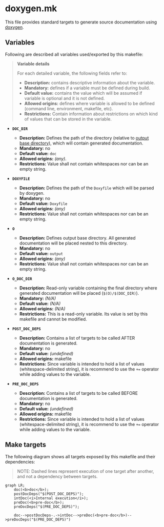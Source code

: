 # doxygen.mk

This file provides standard targets to generate source documentation using [doxygen](https://www.doxygen.nl/index.html).

## Variables

Following are described all variables used/exported by this makefile:

> **Variable details**
>
> For each detailed variable, the following fields refer to:
>
> * **Description:** contains descriptive information about the variable.
> * **Mandatory:** defines if a variable must be defined during build.
> * **Default value:** contains the value which will be assumed if variable is optional and it is not defined.
> * **Allowed origins:** defines where variable is allowed to be defined (command line, environment, makefile, etc).
> * **Restrictions:** Contain information about restrictions on which kind of values that can be stored in the variable.

<a name="DOC_DIR"></a>
* **`DOC_DIR`**

  * **Description:** Defines the path of the directory (relative to [output base directory](#O)), which will contain generated documentation.
  * **Mandatory:** no
  * **Default value:** `doc`
  * **Allowed origins:** _(any)_.
  * **Restrictions:** Value shall not contain whitespaces nor can be an empty string.

<a name="DOXYFILE"></a>
* **`DOXYFILE`**

  * **Description:** Defines the path of the `Doxyfile` which will be parsed by doxygen.
  * **Mandatory:** no
  * **Default value:** `Doxyfile`
  * **Allowed origins:** _(any)_
  * **Restrictions:** Value shall not contain whitespaces nor can be an empty string.

<a name="O"></a>
* **`O`**

  * **Description:** Defines output base directory. All generated documentation will be placed nested to this directory.
  * **Mandatory:** no
  * **Default value:** `output`
  * **Allowed origins:** _(any)_
  * **Restrictions:** Value shall not contain whitespaces nor can be an empty string.

<a name="O_DOC_DIR"></a>
* **`O_DOC_DIR`**

  * **Description:** Read-only variable containing the final directory where generated documentation will be placed (`$(O)/$(DOC_DIR)`).
  * **Mandatory:** _(N/A)_
  * **Default value:** _(N/A)_
  * **Allowed origins:** _(N/A)_
  * **Restrictions:** This is a read-only variable. Its value is set by this makefile and cannot be modified.

<a name="POST_DOC_DEPS"></a>
* **`POST_DOC_DEPS`**

  * **Description:** Contains a list of targets to be called AFTER documentation is generated.
  * **Mandatory:** no
  * **Default value:** _(undefined)_
  * **Allowed origins:** makefile
  * **Restrictions:** Since variable is intended to hold a list of values (whitespace-delimited string), it is recommend to use the `+=` operator while adding values to the variable.

<a name="PRE_DOC_DEPS"></a>
* **`PRE_DOC_DEPS`**

  * **Description:** Contains a list of targets to be called BEFORE documentation is generated.
  * **Mandatory:** no
  * **Default value:** _(undefined)_
  * **Allowed origins:** makefile
  * **Restrictions:** Since variable is intended to hold a list of values (whitespace-delimited string), it is recommend to use the `+=` operator while adding values to the variable.

## Make targets

The following diagram shows all targets exposed by this makefile and their dependencies:

> NOTE: Dashed lines represent execution of one target after another, and not a dependency between targets.

```mermaid
graph LR;
    doc(<b>doc</b>);
    postDocDeps("$(POST_DOC_DEPS)");
    intDoc(<i>Internal execution</i>);
    preDoc(<b>pre-doc</b>);
    preDocDeps("$(PRE_DOC_DEPS)");

    doc-->postDocDeps-.->intDoc-->preDoc(<b>pre-doc</b>)-->preDocDeps("$(PRE_DOC_DEPS)")
```
